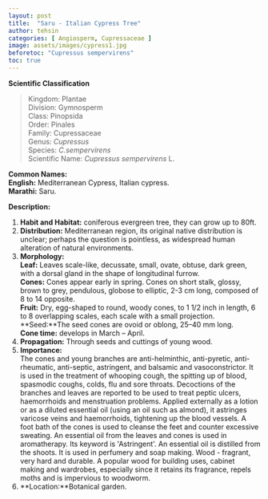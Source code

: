 ```yaml
---
layout: post
title:  "Saru - Italian Cypress Tree"
author: tehsin
categories: [ Angiosperm, Cupressaceae ]
image: assets/images/cypress1.jpg
beforetoc: "Cupressus sempervirens"
toc: true
---
```


**Scientific Classification**  
>Kingdom:			Plantae  
>Division:			Gymnosperm  
>Class:				Pinopsida  
>Order:				Pinales  
>Family:			Cupressaceae  
>Genus:				*Cupressus*  
>Species:			*C.sempervirens*  
>Scientific Name:	*Cupressus sempervirens* L.  

**Common Names:**  
**English:**		Mediterranean Cypress, Italian cypress.  
**Marathi:**  		Saru.  

**Description:**  
1. **Habit and Habitat:** coniferous evergreen tree, they can grow up to 80ft.  
2. **Distribution:** Mediterranean region, its original native distribution is unclear; perhaps the question is pointless, as widespread human alteration of natural environments.  
3. **Morphology:**  
**Leaf:** Leaves scale-like, decussate, small, ovate, obtuse, dark green, with a dorsal gland in the shape of longitudinal furrow.  
**Cones:** Cones appear early in spring. Cones on short stalk, glossy, brown to grey, pendulous, globose to elliptic, 2-3 cm long, composed of 8 to 14 opposite.  
**Fruit:** Dry, egg-shaped to round, woody cones, to 1 1/2 inch in length, 6 to 8 overlapping scales, each scale with a small projection.  
**Seed:**The seed cones are ovoid or oblong, 25–40 mm long.  
**Cone time:** develops in March – April.  
4. **Propagation:** Through seeds and cuttings of young wood.  
5. **Importance:**  
The cones and young branches are anti-helminthic, anti-pyretic, anti-rheumatic, anti-septic, astringent, and balsamic and vasoconstrictor. It is used in the treatment of whooping cough, the spitting up of blood, spasmodic coughs, colds, flu and sore throats. Decoctions of the branches and leaves are reported to be used to treat peptic ulcers, haemorrhoids and menstruation problems. Applied externally as a lotion or as a diluted essential oil (using an oil such as almond), it astringes varicose veins and haemorrhoids, tightening up the blood vessels. A foot bath of the cones is used to cleanse the feet and counter excessive sweating. An essential oil from the leaves and cones is used in aromatherapy. Its keyword is 'Astringent'. An essential oil is distilled from the shoots. It is used in perfumery and soap making. Wood - fragrant, very hard and durable. A popular wood for building uses, cabinet making and wardrobes, especially since it retains its fragrance, repels moths and is impervious to woodworm.  
6. **Location:**Botanical garden.  

